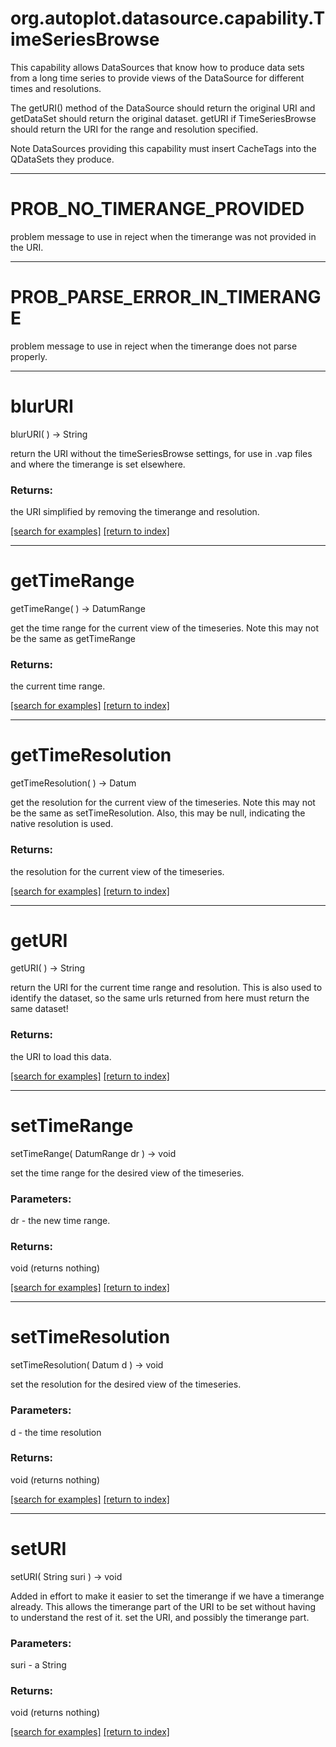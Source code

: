 # org.autoplot.datasource.capability.TimeSeriesBrowse

This capability allows DataSources that know how to produce data sets
 from a long time series to provide views of the DataSource for different
 times and resolutions.
 
 The getURI() method of the DataSource should return the original URI and
 getDataSet should return the original dataset.  getURI if TimeSeriesBrowse
 should return the URI for the range and resolution specified.

 Note DataSources providing this capability must insert CacheTags into the
 QDataSets they produce.

***
<a name="PROB_NO_TIMERANGE_PROVIDED"></a>
# PROB_NO_TIMERANGE_PROVIDED

problem message to use in reject when the timerange was not provided in the URI.

***
<a name="PROB_PARSE_ERROR_IN_TIMERANGE"></a>
# PROB_PARSE_ERROR_IN_TIMERANGE

problem message to use in reject when the timerange does not parse properly.

***
<a name="blurURI"></a>
# blurURI
blurURI(  ) &rarr; String

return the URI without the timeSeriesBrowse settings, for use in .vap files and where the 
 timerange is set elsewhere.

### Returns:
the URI simplified by removing the timerange and resolution.

<a href="https://github.com/autoplot/dev/search?q=blurURI&unscoped_q=blurURI">[search for examples]</a>
<a href="https://github.com/autoplot/documentation/blob/master/javadoc/index-all.md">[return to index]</a>

***
<a name="getTimeRange"></a>
# getTimeRange
getTimeRange(  ) &rarr; DatumRange

get the time range for the current view of the timeseries.  Note this 
 may not be the same as getTimeRange

### Returns:
the current time range.

<a href="https://github.com/autoplot/dev/search?q=getTimeRange&unscoped_q=getTimeRange">[search for examples]</a>
<a href="https://github.com/autoplot/documentation/blob/master/javadoc/index-all.md">[return to index]</a>

***
<a name="getTimeResolution"></a>
# getTimeResolution
getTimeResolution(  ) &rarr; Datum

get the resolution for the current view of the timeseries.  Note this
 may not be the same as setTimeResolution.  Also, this may be null, indicating
 the native resolution is used.

### Returns:
the resolution for the current view of the timeseries.

<a href="https://github.com/autoplot/dev/search?q=getTimeResolution&unscoped_q=getTimeResolution">[search for examples]</a>
<a href="https://github.com/autoplot/documentation/blob/master/javadoc/index-all.md">[return to index]</a>

***
<a name="getURI"></a>
# getURI
getURI(  ) &rarr; String

return the URI for the current time range and resolution.  This is also
 used to identify the dataset, so the same urls returned from here must
 return the same dataset!

### Returns:
the URI to load this data.

<a href="https://github.com/autoplot/dev/search?q=getURI&unscoped_q=getURI">[search for examples]</a>
<a href="https://github.com/autoplot/documentation/blob/master/javadoc/index-all.md">[return to index]</a>

***
<a name="setTimeRange"></a>
# setTimeRange
setTimeRange( DatumRange dr ) &rarr; void

set the time range for the desired view of the timeseries.

### Parameters:
dr - the new time range.

### Returns:
void (returns nothing)


<a href="https://github.com/autoplot/dev/search?q=setTimeRange&unscoped_q=setTimeRange">[search for examples]</a>
<a href="https://github.com/autoplot/documentation/blob/master/javadoc/index-all.md">[return to index]</a>

***
<a name="setTimeResolution"></a>
# setTimeResolution
setTimeResolution( Datum d ) &rarr; void

set the resolution for the desired view of the timeseries.

### Parameters:
d - the time resolution

### Returns:
void (returns nothing)


<a href="https://github.com/autoplot/dev/search?q=setTimeResolution&unscoped_q=setTimeResolution">[search for examples]</a>
<a href="https://github.com/autoplot/documentation/blob/master/javadoc/index-all.md">[return to index]</a>

***
<a name="setURI"></a>
# setURI
setURI( String suri ) &rarr; void

Added in effort to make it easier to set the timerange if we have a timerange already.  This
 allows the timerange part of the URI to be set without having to understand the rest of it.
 set the URI, and possibly the timerange part.

### Parameters:
suri - a String

### Returns:
void (returns nothing)


<a href="https://github.com/autoplot/dev/search?q=setURI&unscoped_q=setURI">[search for examples]</a>
<a href="https://github.com/autoplot/documentation/blob/master/javadoc/index-all.md">[return to index]</a>

